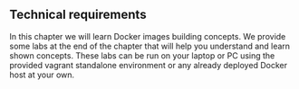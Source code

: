 ## Technical requirements

In this chapter we will learn Docker images building concepts. We provide some labs at the end of the chapter that will help you understand and learn shown concepts. These labs can be run on your laptop or PC using the provided vagrant standalone environment or any already deployed Docker host at your own.